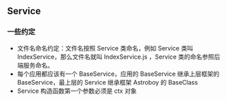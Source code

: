## Service

### 一些约定

* 文件名命名约定：文件名按照 Service 类命名，例如 Service 类叫 IndexService，那么文件名就叫 IndexService.js ，Service 类的命名参照后端服务命名。
* 每个应用都应该有一个 BaseService，应用的 BaseService 继承上层框架的 BaseService，最上层的 Service  继承框架 Astroboy 的 BaseClass
* Service 构造函数第一个参数必须是 ctx 对象

